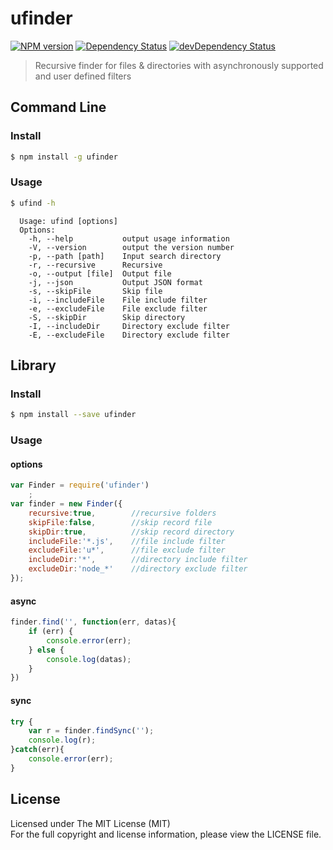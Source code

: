ufinder
=======

[![NPM version](https://badge.fury.io/js/ufinder.png)](http://badge.fury.io/js/ufinder)
[![Dependency Status](https://david-dm.org/jetiny/ufinder.png)](https://david-dm.org/jetiny/ufinder)
[![devDependency Status](https://david-dm.org/jetiny/ufinder/dev-status.png)](https://david-dm.org/jetiny/ufinder#info=devDependencies)

> Recursive finder for files &amp; directories with asynchronously supported and user defined filters

## Command Line

### Install
```sh
$ npm install -g ufinder
```

### Usage
```sh
$ ufind -h
```

```
  Usage: ufind [options]
  Options:
    -h, --help           output usage information
    -V, --version        output the version number
    -p, --path [path]    Input search directory
    -r, --recursive      Recursive
    -o, --output [file]  Output file
    -j, --json           Output JSON format
    -s, --skipFile       Skip file
    -i, --includeFile    File include filter
    -e, --excludeFile    File exclude filter
    -S, --skipDir        Skip directory
    -I, --includeDir     Directory exclude filter
    -E, --excludeFile    Directory exclude filter
```

## Library

### Install
```sh
$ npm install --save ufinder
```

### Usage

#### options
```javascript
var Finder = require('ufinder')
    ;
var finder = new Finder({
    recursive:true,        //recursive folders
    skipFile:false,        //skip record file
    skipDir:true,          //skip record directory
    includeFile:'*.js',    //file include filter
    excludeFile:'u*',      //file exclude filter
    includeDir:'*',        //directory include filter
    excludeDir:'node_*'    //directory exclude filter
});
```
#### async
```javascript
finder.find('', function(err, datas){
    if (err) {
        console.error(err);
    } else {
        console.log(datas);
    }
})
```
#### sync
```javascript
try {
    var r = finder.findSync('');
    console.log(r);
}catch(err){
    console.error(err);
}
```

## License
Licensed under The MIT License (MIT)  
For the full copyright and license information, please view the LICENSE file.